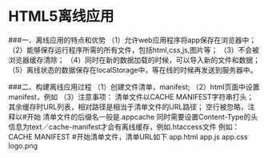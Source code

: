 # HTML5离线应用
###一、离线应用的特点和优势
	（1）允许web应用程序将app保存在浏览器中；
	（2）能够保存运行程序所需的所有文件，包括html,css,js,图片等；
	（3）不会被浏览器缓存清除；
	（4）同时在新的数据加载的时候，可以导入新的文件和数据；
	（5）离线状态的数据保存在localStorage中，等在线的时候再发送到服务器中。
	
###二、构建离线应用过程
	（1）创建文件清单，manifest;
	（2）html页面中设置manifest，例如
		<!Doctype html>
			<html manifest="app.appcache">
			<head></head>
			<body></body>
		</html>
	（3）注意事项：
		清单文件以CACHE MANIFEST字符串打头；
		其余缓存时URL列表，相对路径是相当于清单文件的URL路径；
		空行被忽略，注释以#开始
		清单文件的后缀名一般是.appcache
		同时需要设置Content-Type的头信息为text／cache-manifest才会有离线缓存，例如.htaccess文件
		例如：
		CACHE MANIFEST
		#开始清单文件，清单URL如下
		app.html
		app.js
		app.css
		logo.png
		